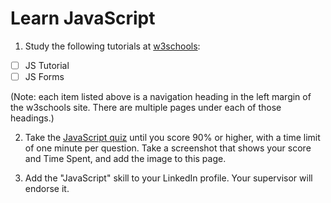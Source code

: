 # Learn JavaScript

1. Study the following tutorials at [w3schools](https://www.w3schools.com/html/default.asp):
- [ ] JS Tutorial
- [ ] JS Forms
 
(Note: each item listed above is a navigation heading in the left margin of the w3schools site. There are multiple pages under each of those headings.)

2. Take the [JavaScript quiz](https://www.w3schools.com/quiztest/quiztest.asp?Qtest=JavaScript) until you score 90% or higher, with a time limit of one minute per question. Take a screenshot that shows your score and Time Spent, and add the image to this page.

3. Add the "JavaScript" skill to your LinkedIn profile. Your supervisor will endorse it.
  
